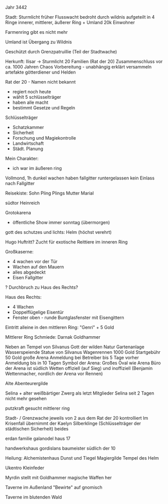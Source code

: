 Jahr 3442

Stadt: Sturmlicht früher Flusswacht
bedroht durch wildnis
aufgeteilt in 4 Ringe
innerer, mittlerer, äußerer Ring + Umland
20k Einwohner

Farmenring gibt es nicht mehr

Umland ist Übergang zu Wildnis

Geschützt durch Grenzpatruillie (Teil der Stadtwache)

Herkunft:
Ilisar -> Sturmlicht 20 Familien (Rat der 20) Zusammenschluss vor ca. 1000 Jahren Chaos Vorbereitung - unabhängig erklärt
versammeln artefakte götterdiener und Helden

Rat der 20 - Namen nicht bekannt
- regiert noch heute
- wählt 5 schlüsselträger
- haben alle macht
- bestimmt Gesetze und Regeln

Schlüsselträger
- Schatzkammer
- Sicherheit
- Forschung und Magiekontrolle
- Landwirtschaft
- Städt. Planung

Mein Charakter:

- ich war im äußeren ring

Vollmond, 1h dunkel
wachen haben fallgitter runtergelassen
kein Einlass nach Fallgitter

Reisekiste:
Sohn Pling
Plings Mutter Marial


südtor Heinreich


Grotokarena
- öffentliche Show immer sonntag (übermorgen)


gott des schutzes und lichts: Helm (höchst verehrt)


Hugo Huftritt? Zucht für exotische Reittiere im inneren Ring


Großkaserne:
- 4 wachen vor der Tür
- Wachen auf den Mauern
- alles abgedeckt
- Eisen Fallgitter

? Durchbruch zu Haus des Rechts?

Haus des Rechts:
- 4 Wachen
- Doppelflügelige Eisentür
- Fenster oben - runde Buntglasfenster mit Eisengittern

Eintritt alleine in den mittleren Ring:
"Genri" + 5 Gold

Mittlerer Ring Schmiede:
Darnak Goldhammer

Neben an Tempel von Silvanus Gott der wilden Natur
Gartenanlage
Wasserspeiende Statue von Silvanus
Wagenrennen 1000 Gold Startgebühr 50 Gold große Arena Anmeldung bei Betreiber bis 5 Tage vorher
Anmeldung bis in 10 Tagen
Symbol der Arena: Großes Oval wie Arena
Büro der Arena ist südlich
Wetten offiziell (auf Sieg) und inoffiziell (Benjamin Wettenmacher, nordlich der Arena vor Rennen)

Alte Abenteurergilde

Selina + alter weißbärtiger Zwerg als letzt Mitglieder
Selina seit 2 Tagen nicht mehr gesehen


putzkraft gesucht mittlerer ring

Stadt- / Grenzwache jeweils von 2 aus dem Rat der 20 kontrolliert
Im Krisenfall übernimmt der Kaelyn Silberklinge (Schlüsselträger der städtischen Sicherheit) beides

erdan familie galanodel haus 17

handwerkshaus gordislans baumeister südlich der 10


Heilung:
Alchemistenhaus Dunst und Tiegel
Magiergilde
Tempel des Helm

Ukentro Kleinfeder



Myrdin stellt mit Goldhammer magische Waffen her







Taverne im Außenland
"Bewirte" auf gnomisch

Taverne im blutenden Wald
